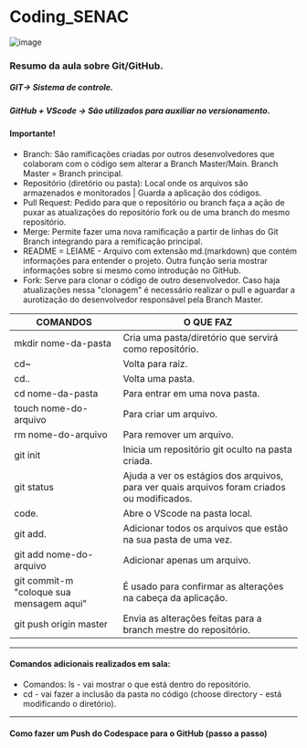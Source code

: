 # Coding_SENAC
![image](https://github.com/user-attachments/assets/ed61983e-d1d6-4ed6-8b17-7e744df39193)

### **Resumo da aula sobre Git/GitHub.**

##### GIT-> Sistema de controle.
##### GitHub + VScode -> São utilizados para auxiliar no versionamento.

#### **Importante!** 
- Branch: São ramificações criadas por outros desenvolvedores que colaboram com o código sem alterar a Branch Master/Main. Branch Master = Branch principal.
- Repositório (diretório ou pasta): Local onde os arquivos são armazenados e monitorados | Guarda a aplicação dos códigos.
- Pull Request: Pedido para que o repositório ou branch faça a ação de puxar as atualizações do repositório fork ou de uma branch do mesmo repositório.
- Merge: Permite fazer uma nova ramificação a partir de linhas do Git Branch integrando para a remificação principal.
- README = LEIAME - Arquivo com extensão md.(markdown) que contém informações para entender o projeto. Outra função seria mostrar informações sobre si mesmo como introdução no GitHub.
- Fork: Serve para clonar o código de outro desenvolvedor. Caso haja atualizações nessa "clonagem" é necessário realizar o pull e aguardar a aurotização do desenvolvedor responsável pela Branch Master.


 COMANDOS | O QUE FAZ
 ---------|----------
 mkdir nome-da-pasta | Cria uma pasta/diretório que servirá como repositório.
 cd~ | Volta para raiz.
 cd.. | Volta uma pasta.
 cd nome-da-pasta | Para entrar em uma nova pasta.
 touch nome-do-arquivo | Para criar um arquivo.
 rm nome-do-arquivo | Para remover um arquivo.
 git init | Inicia um repositório git oculto na pasta criada.
 git status | Ajuda a ver os estágios dos arquivos, para ver quais arquivos foram criados ou modificados.
 code. | Abre o VScode na pasta local.
 git add. | Adicionar todos os arquivos que estão na sua pasta de uma vez.
 git add nome-do-arquivo | Adicionar apenas um arquivo.
 git commit-m "coloque sua mensagem aqui" | É usado para confirmar as alterações na cabeça da aplicação.
 git push origin master | Envia as alterações feitas para a branch mestre do repositório.

______________________________________________________________________________________________________________________________________________________________________________________________
#### Comandos adicionais realizados em sala: 
- Comandos: ls - vai mostrar o que está dentro do repositório.
- cd - vai fazer a inclusão da pasta no código (choose directory - está modificando o diretório).
______________________________________________________________________________________________________________________________________________________________________________________________

#### Como fazer um Push do Codespace para o GitHub (passo a passo)

